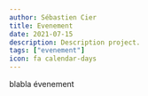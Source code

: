 ```yaml
---
author: Sébastien Cier
title: Evenement
date: 2021-07-15
description: Description project.
tags: ["evenement"]
icon: fa calendar-days
---
```


blabla évenement